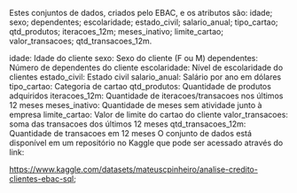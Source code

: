 Estes conjuntos de dados, criados pelo EBAC, e os atributos são: idade; sexo; dependentes; escolaridade; estado_civil; salario_anual; tipo_cartao; qtd_produtos; iteracoes_12m; meses_inativo; limite_cartao; valor_transacoes; qtd_transacoes_12m.

idade: Idade do cliente
sexo: Sexo do cliente (F ou M)
dependentes: Número de dependentes do cliente
escolaridade: Nível de escolaridade do clientes
estado_civil: Estado civil
salario_anual: Salário por ano em dólares
tipo_cartao: Categoria de cartao
qtd_produtos: Quantidade de produtos adquiridos
iteracoes_12m: Quantidade de iteracoes/transacoes nos últimos 12 meses
meses_inativo: Quantidade de meses sem atividade junto à empresa
limite_cartao: Valor de limite do cartao do cliente
valor_transacoes: soma das transacoes dos últimos 12 meses
qtd_transacoes_12m: Quantidade de transacoes em 12 meses
O conjunto de dados está disponível em um repositório no Kaggle que pode ser acessado através do link:

https://www.kaggle.com/datasets/mateuscpinheiro/analise-credito-clientes-ebac-sql;
